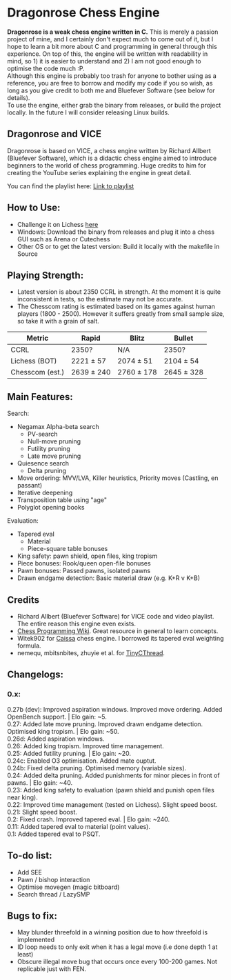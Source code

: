 # Dragonrose Chess Engine
**Dragonrose is a weak chess engine written in C.** This is merely a passion project of mine, and I certainly don't expect much to come out of it, but I hope to learn a bit more about C and programming in general through this experience. On top of this, the engine will be written with readability in mind, so 1) it
is easier to understand and 2) I am not good enough to optimise the code much :P. <br>
Although this engine is probably too trash for anyone to bother using as a reference, you are free to borrow and modify my code if you so wish, as long as you give credit to both me and Bluefever Software (see below for details). <br>
To use the engine, either grab the binary from releases, or build the project locally. In the future I will consider releasing Linux builds. <br>

## Dragonrose and VICE

Dragonrose is based on VICE, a chess engine written by Richard Allbert (Bluefever Software), which is a didactic chess engine aimed to introduce beginners to the world of chess programming. Huge credits to him for creating the YouTube series explaining the engine in great detail. <br>

You can find the playlist here: [Link to playlist](https://www.youtube.com/playlist?list=PLZ1QII7yudbc-Ky058TEaOstZHVbT-2hg)

## How to Use:

- Challenge it on Lichess [here](https://lichess.org/@/DragonroseDev)
- Windows: Download the binary from releases and plug it into a chess GUI such as Arena or Cutechess
- Other OS or to get the latest version: Build it locally with the makefile in Source

## Playing Strength:

- Latest version is about 2350 CCRL in strength. At the moment it is quite inconsistent in tests, so the estimate may not be accurate.
- The Chesscom rating is estimated based on its games against human players (1800 - 2500). However it suffers greatly from small sample size, so take it with a grain of salt.

| Metric | Rapid | Blitz | Bullet |
| --- | --- | --- | --- |
| CCRL | 2350? | N/A | 2350? |
| Lichess (BOT) | 2221 ± 57 | 2074 ± 51 | 2104 ± 54 |
| Chesscom (est.) | 2639 ± 240 | 2760 ± 178 | 2645 ± 328 |

## Main Features:

Search:
- Negamax Alpha-beta search
  - PV-search
  - Null-move pruning
  - Futility pruning
  - Late move pruning
- Quiesence search
  - Delta pruning
- Move ordering: MVV/LVA, Killer heuristics, Priority moves (Castling, en passant)
- Iterative deepening
- Transposition table using "age"
- Polyglot opening books

Evaluation:
- Tapered eval
  - Material
  - Piece-square table bonuses
- King safety: pawn shield, open files, king tropism
- Piece bonuses: Rook/queen open-file bonuses
- Pawn bonuses: Passed pawns, isolated pawns
- Drawn endgame detection: Basic material draw (e.g. K+R v K+B)

## Credits
- Richard Allbert (Bluefever Software) for VICE code and video playlist. The entire reason this engine even exists.
- [Chess Programming Wiki](https://www.chessprogramming.org/Main_Page). Great resource in general to learn concepts.
- Witek902 for [Caissa](https://github.com/Witek902/Caissa) chess engine. I borrowed its tapered eval weighting formula.
- nemequ, mbitsnbites, zhuyie et al. for [TinyCThread](https://github.com/tinycthread/tinycthread/tree/master).

## Changelogs: <br>
### 0.x: <br>
0.27b (dev): Improved aspiration windows. Improved move ordering. Added OpenBench support. | Elo gain: ~5. <br>
0.27: Added late move pruning. Improved drawn endgame detection. Optimised king tropism. | Elo gain: ~50. <br>
0.26d: Added aspiration windows. <br>
0.26: Added king tropism. Improved time management. <br>
0.25: Added futility pruning. | Elo gain: ~20. <br> 
0.24c: Enabled O3 optimisation. Added mate ouptut. <br>
0.24b: Fixed delta pruning. Optimised memory (variable sizes). <br>
0.24: Added delta pruning. Added punishments for minor pieces in front of pawns. | Elo gain: ~40. <br>
0.23: Added king safety to evaluation (pawn shield and punish open files near king). <br>
0.22: Improved time management (tested on Lichess). Slight speed boost. <br>
0.21: Slight speed boost. <br>
0.2: Fixed crash. Improved tapered eval. | Elo gain: ~240. <br>
0.11: Added tapered eval to material (point values). <br>
0.1: Added tapered eval to PSQT. <br>

## To-do list:
- Add SEE
- Pawn / bishop interaction
- Optimise movegen (magic bitboard)
- Search thread / LazySMP

## Bugs to fix:
- May blunder threefold in a winning position due to how threefold is implemented
- ID loop needs to only exit when it has a legal move (i.e done depth 1 at least)
- Obscure illegal move bug that occurs once every 100-200 games. Not replicable just with FEN.